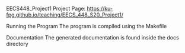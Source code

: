 EECS448_Project1
Project Page: https://ku-fpg.github.io/teaching/EECS_448_S20_Project1/

Running the Program
The program is compiled using the Makefile

Documentation
The generated documentation is found inside the docs directory
